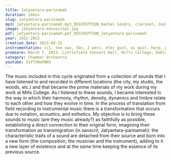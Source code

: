 ```yaml
---
title: Jatyantara-parinamah
duration: 14min
slug: jatyantara-parinamah
mp3: jatyantara-parinamah.mp3_DESCRIPTION_Rachel Condry, clarinet; Joshua Marshall, tenor saxophone; Peter Sloan, trombone; Aprille Tang, electronics; Stephan Haluska, harp; Brian Baumbusch, acoustic guitar; Jacob Peck, electric guitar; Julie Moon, piano; Tim Black, percussion; Scott Siler, percussion; Tim Kim, violin 1; Dylan Neely, violin 2; Crystal Pascucci, cello 1; Kimberly Sutton, cello 2; Christopher Luna-Mega, conductor
image: jatyantara-manuscript.jpg
pdf: jatyantara-parinamah.pdf_DESCRIPTION_Jatyantara-parinamah
year: 2012-2013
creation_date: 2013-03-15
instrumentation: (cl, ten sax, tbn, 2 perc, elec guit, ac guit, harp, pno, 2 vl, 2 vc, electronics)
premiere: March 7, 2013. Littlefield Concert Hall, Mills College, Oakland, CA. Mills College Contemporary Chamber Ensemble, Christopher Luna-Mega, cond.
category: Chamber Orchestra
youtube: ZsYfJWaVNKU
---
```


The music included in this cycle originated from a collection of sounds that I have listened to and recorded in different locations (the city, my studio, the woods, etc.) and that became the prime materials of my work during my work at Mills College. As I listened to these sounds, I became interested in the way in which their harmony, rhythm, density, dynamics and timbre relate to each other and how they evolve in time. In the process of translation from field recording to instrumental music there is a transformation that occurs due to notation, acoustics, and esthetics. My objective is to bring these sounds to music (are they music already?) as faithfully as possible, establishing a direct connection to their original form, imagining their transformation as transmigration (in sanscrit, Jatyantara-parinamah): the characteristic traits of a sound are detached from their source and born into a new form (the composition, the musician and the instrument), adding to it a new layer of existence and at the same time keeping the essence of its previous source.
